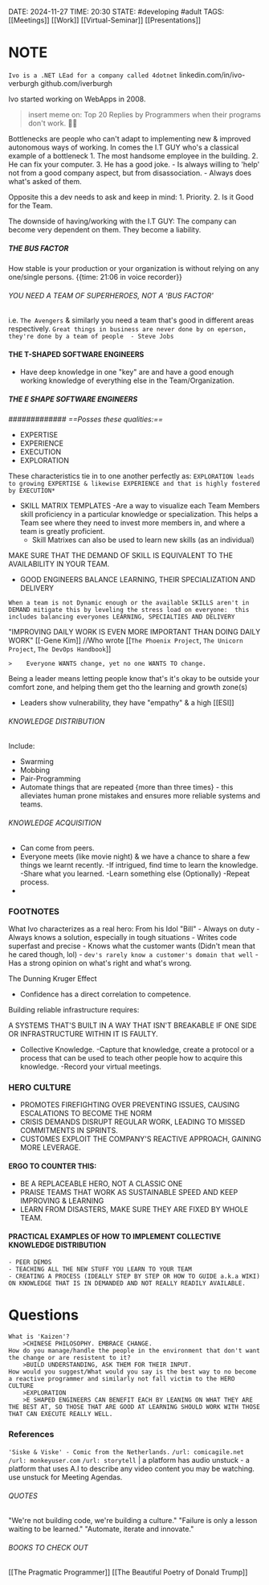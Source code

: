 DATE: 2024-11-27
TIME: 20:30 
STATE: #developing #adult
TAGS:  [[Meetings]] [[Work]] [[Virtual-Seminar]] [[Presentations]]

# NOTE

`Ivo is a .NET LEad for a company called 4dotnet` 
linkedin.com/in/ivo-verburgh github.com/iverburgh

Ivo started working on WebApps in 2008.

> insert meme on: Top 20 Replies by Programmers when their programs don't work. 🤣🤣

Bottlenecks are people who can't adapt to implementing new & improved autonomous ways of working.
	In comes the I.T GUY who's a classical example of a bottleneck
		1.  The most handsome employee in the building.
		2.  He can fix your computer.
		3.  He has a good joke.
	-  Is always willing to 'help' not from a good company aspect, but from disassociation.
	-  Always does what's asked of them.

Opposite this a dev needs to ask and keep in mind:
	1. Priority.
	2. Is it Good for the Team.

The downside of having/working with the I.T GUY:
	The company can become very dependent on them.
	They become a liability.
##### THE BUS FACTOR 

How stable is your production or your organization is without relying on any one/single persons. {{time: 21:06 in voice recorder}}
###### YOU NEED A TEAM OF SUPERHEROES, NOT A 'BUS FACTOR'

i.e. `The Avengers`
& similarly you need a team that's good in different areas respectively.
`Great things in business are never done by on eperson, they're done by a team of people  - Steve Jobs`

#### THE T-SHAPED SOFTWARE ENGINEERS

- Have deep knowledge in one "key" are and have a good enough working knowledge of everything else in the Team/Organization.
##### THE E SHAPE SOFTWARE ENGINEERS
############# *==Posses these qualities:==*
- EXPERTISE
- EXPERIENCE 
- EXECUTION
- EXPLORATION 

These characteristics tie in to one another perfectly as: 
`EXPLORATION leads to growing EXPERTISE & likewise EXPERIENCE and that is highly fostered by EXECUTION*`

- SKILL MATRIX TEMPLATES 
	-Are a way to visualize each Team Members skill proficiency in a particular knowledge or specialization.
			This helps a Team see where they need to invest more members in, and where a team is greatly proficient.
	- Skill Matrixes can also be used to learn new skills (as an individual)

MAKE SURE THAT THE DEMAND OF SKILL IS EQUIVALENT TO THE AVAILABILITY IN YOUR TEAM.

 - GOOD ENGINEERS BALANCE LEARNING, THEIR SPECIALIZATION AND DELIVERY

`When a team is not Dynamic enough or the available SKILLS aren't in DEMAND mitigate this by leveling the stress load on everyone:  this includes balancing everyones LEARNING, SPECIALTIES AND DELIVERY`

"IMPROVING DAILY WORK IS EVEN MORE IMPORTANT THAN DOING DAILY WORK"  [[-Gene Kim]] //Who wrote  [[`The Phoenix Project`, `The Unicorn Project`, `The DevOps Handbook`]]

	> 	 Everyone WANTS change, yet no one WANTS TO change.

Being a leader means letting people know that's it's okay to be outside your comfort zone, and helping them get tho the learning and growth zone(s)

- Leaders show vulnerability, they have "empathy" & a high [[ESI]]

###### KNOWLEDGE DISTRIBUTION

Include: 
- Swarming
- Mobbing
- Pair-Programming
- Automate things that are repeated {more than three times} - this alleviates human prone mistakes and ensures more reliable systems and teams.

###### KNOWLEDGE ACQUISITION

- Can come from peers.
- Everyone meets (like movie night) & we have a chance to share a few things we learnt recently.
	-If intrigued, find time to learn the knowledge.
	-Share what you learned.
	-Learn something else (Optionally)
	-Repeat process.
- 

### FOOTNOTES

What Ivo characterizes as a real hero: From his Idol "Bill"
	- Always on duty 
	- Always knows a solution, especially in tough situations
	- Writes code superfast and precise
	- Knows what the customer wants (Didn't mean that he cared though, lol) - `dev's rarely know a customer's domain that well`
	- Has a strong opinion on what's right and what's wrong.

The Dunning Kruger Effect

- Confidence has a direct correlation to competence.

Building reliable infrastructure requires: 

A SYSTEMS THAT'S  BUILT IN A WAY THAT ISN'T BREAKABLE IF ONE SIDE OR INFRASTRUCTURE WITHIN IT IS FAULTY.

- Collective Knowledge.
	-Capture that knowledge, create a protocol or a process that can be used to teach other people how to acquire this knowledge.
	-Record your virtual meetings.
	
### HERO CULTURE

- PROMOTES FIREFIGHTING OVER PREVENTING ISSUES, CAUSING ESCALATIONS TO BECOME THE NORM
- CRISIS DEMANDS DISRUPT REGULAR WORK, LEADING TO MISSED COMMITMENTS IN SPRINTS.
- CUSTOMES EXPLOIT THE COMPANY'S REACTIVE APPROACH, GAINING MORE LEVERAGE.

#### ERGO TO COUNTER THIS: 

- BE A REPLACEABLE HERO, NOT A CLASSIC ONE
- PRAISE TEAMS THAT WORK AS SUSTAINABLE SPEED AND KEEP IMPROVING & LEARNING 
- LEARN FROM DISASTERS, MAKE SURE THEY ARE FIXED BY WHOLE TEAM.


#### PRACTICAL EXAMPLES OF HOW TO IMPLEMENT COLLECTIVE KNOWLEDGE DISTRIBUTION

	- PEER DEMOS
	- TEACHING ALL THE NEW STUFF YOU LEARN TO YOUR TEAM
	- CREATING A PROCESS (IDEALLY STEP BY STEP OR HOW TO GUIDE a.k.a WIKI) ON KNOWLEDGE THAT IS IN DEMANDED AND NOT REALLY READILY AVAILABLE.

# Questions 
	What is 'Kaizen'?
		>CHINESE PHILOSOPHY. EMBRACE CHANGE.
	How do you manage/handle the people in the environment that don't want the change or are resistent to it?
		>BUILD UNDERSTANDING, ASK THEM FOR THEIR INPUT.
	How would you suggest/What would you say is the best way to no become a reactive programmer and similarly not fall victim to the HERO CULTURE
		>EXPLORATION
		>E SHAPED ENGINEERS CAN BENEFIT EACH BY LEANING ON WHAT THEY ARE THE BEST AT, SO THOSE THAT ARE GOOD AT LEARNING SHOULD WORK WITH THOSE THAT CAN EXECUTE REALLY WELL.  

### References

`'Siske & Viske' - Comic from the Netherlands.`
`/url: comicagile.net`
`/url: monkeyuser.com`
`/url: storytell` | a platform has audio
unstuck - a platform that uses A.I to describe any video content you may be watching.
use unstuck for Meeting Agendas.

###### QUOTES

"We're not building code, we're building a culture."
"Failure is only a lesson waiting to be learned."
"Automate, iterate and innovate."
###### BOOKS TO CHECK OUT

[[The Pragmatic Programmer]]
[[The Beautiful Poetry of Donald Trump]]